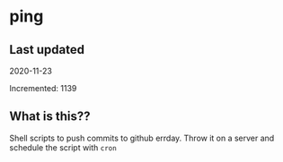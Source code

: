 # ping

## Last updated
2020-11-23

Incremented: 1139

## What is this??
Shell scripts to push commits to github errday. Throw it on a server and schedule the script with `cron`
